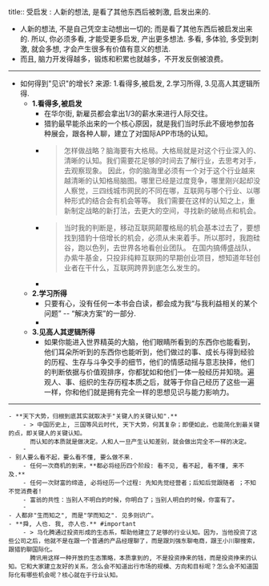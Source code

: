 title:: 受启发 : 人新的想法, 是看了其他东西后被刺激, 启发出来的.

- 人新的想法, 不是自己凭空主动想出一切的; 而是看了其他东西后被启发出来的. 所以, 你必须多看, 才能受更多启发, 产出更多想法. 多看, 多体验, 多受到刺激, 就会多想, 才会产生很多有价值有意义的想法.
- 而且, 脑力开发得越多，锻炼和积累也就越多，不开发反倒被浪费。
- ---
- 如何得到"见识"的增长? 来源: 1.看得多,被启发, 2.学习所得, 3.见高人其逻辑所得.
	- **1.看得多,被启发**
		- 在华尔街, 新雇员都会拿出1/3的薪水来进行人际交往。
		- 猎豹最早能杀出来的一个核心原因，就是我们当时乐此不疲地参加各种展会，跟各种人聊，建立了对国际APP市场的认知。
		- > 怎样做战略？脑海要有大格局。大格局就是对这个行业深入的、清晰的认知。我们需要花足够的时间去了解行业，去思考对手，去观察现象。
		  因此，你的脑海里必须有一个对于这个行业越来越清晰的认知格局脑图。哪里已经是过度竞争，哪里刚兴起却没人察觉，三四线城市网民的不同在哪，互联网与哪个行业、以哪种形式的结合会有机会等等。
		  我们需要在这样的认知之上，重新制定战略的新打法，去更大的空间，寻找新的破局点和机会。
		- > 当时我的判断是，移动互联网颠覆格局的机会基本过去了，要想找到猎豹十倍增长的机会，必须从未来着手。所以那时，我跑硅谷，跑以色列，去世界各地看创业团队。
		  在国内搞傅盛战队，办紫牛基金，只投非纯粹互联网的早期创业项目，想知道年轻创业者在干什么，互联网跨界到底怎么发生的。
		-
	- **2.学习所得**
		- 只要有心，没有任何一本书会白读，都会成为我“与我利益相关的某个问题” -- “解决方案”的一部分.
		-
	- **3.见高人其逻辑所得**
		- 如果你能进入世界精英的大脑，他们眼睛所看到的东西你也能看到，他们耳朵所听到的东西你也能听到，他们做过的事、成长与得到经验的历程、生存与斗争交手的细节，他们的情感动摇与意志抉择，他们的判断依据与价值观排序，你都犹如和他们一体一般经历并知晓。遍观人、事、组织的生存历程本质之后，就等于你自己经历了这些一遍一样，你和他们就是拥有完全一样的思想见识与能力影响力。
- ---
	- **天下大势，归根到底其实就取决于"关键人的关键认知".**
		- > 中国历史上, 三国等风云时代, 天下大势，何其复杂；即便如此，也能简化到最关键的点，即关键人的关键认知。
		  而认知的本质就是做决定。人和人一旦产生认知差别，就会做出完全不一样的决定。
		-
	- 别人要么看不起，要么看不懂, 要么做不来.
		- 任何一次商机的到来，**都必将经历四个阶段: 看不见, 看不起, 看不懂, 来不及.**
		- 任何一次财富的缔造, 必将经历一个过程: 先知先觉经营者；后知后觉跟随者 ；不知不觉消费者!
		- 富翁的共性：当别人不明白的时候，你明白了；当别人明白的时候，你富有了。
		-
	- 人都非"生而知之", 而是"学而知之". 见多则识广。
	- **舜, 人也. 我, 亦人也.** #important
		- > 马化腾通过投资形成的生态系，帮助他建立了足够的行业认知。因为，当他投资了这些公司之后，他就不是在跟一个普通的产品经理聊了，而是跟刘强东聊电商，跟王小川聊搜索，跟猎豹聊国际化。
		  腾讯用这样一种开放的生态策略，本质拿到的, 不是投资挣来的钱，而是投资挣来的认知。它和大家建立友好的关系，怎么会不知道出行市场的规模、方向和目标呢？怎么会不知道国际化有哪些机会呢？核心就在于行业认知。
